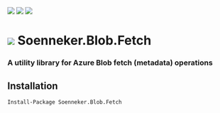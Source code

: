 [![](https://img.shields.io/nuget/v/Soenneker.Blob.Fetch.svg?style=for-the-badge)](https://www.nuget.org/packages/Soenneker.Blob.Fetch/)
[![](https://img.shields.io/github/actions/workflow/status/soenneker/soenneker.blob.fetch/publish.yml?style=for-the-badge)](https://github.com/soenneker/soenneker.blob.fetch/actions/workflows/publish.yml)
[![](https://img.shields.io/nuget/dt/Soenneker.Blob.Fetch.svg?style=for-the-badge)](https://www.nuget.org/packages/Soenneker.Blob.Fetch/)

# ![](https://user-images.githubusercontent.com/4441470/224455560-91ed3ee7-f510-4041-a8d2-3fc093025112.png) Soenneker.Blob.Fetch
### A utility library for Azure Blob fetch (metadata) operations

## Installation

```
Install-Package Soenneker.Blob.Fetch
```
